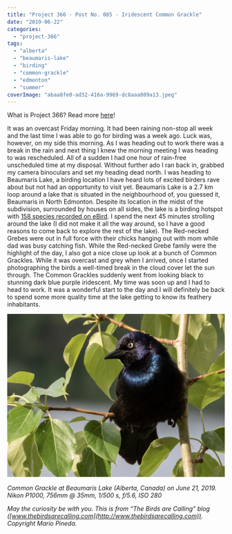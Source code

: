 ```yaml
---
title: "Project 366 - Post No. 085 - Iridescent Common Grackle"
date: "2019-06-22"
categories: 
  - "project-366"
tags: 
  - "alberta"
  - "beaumaris-lake"
  - "birding"
  - "common-grackle"
  - "edmonton"
  - "summer"
coverImage: "abaa8fe0-ad32-416a-9969-dc8aaa809a13.jpeg"
---
```


What is Project 366? Read more [here](https://thebirdsarecalling.com/2019/03/29/project-366/)!

It was an overcast Friday morning. It had been raining non-stop all week and the last time I was able to go for birding was a week ago. Luck was, however, on my side this morning. As I was heading out to work there was a break in the rain and next thing I knew the morning meeting I was heading to was rescheduled. All of a sudden I had one hour of rain-free unscheduled time at my disposal. Without further ado I ran back in, grabbed my camera binoculars and set my heading dead north. I was heading to Beaumaris Lake, a birding location I have heard lots of excited birders rave about but not had an opportunity to visit yet. Beaumaris Lake is a 2.7 km loop around a lake that is situated in the neighbourhood of, you guessed it, Beaumaris in North Edmonton. Despite its location in the midst of the subdivision, surrounded by houses on all sides, the lake is a birding hotspot with [158 species recorded on eBird](https://ebird.org/canada/hotspot/L795636). I spend the next 45 minutes strolling around the lake (I did not make it all the way around, so I have a good reasons to come back to explore the rest of the lake). The Red-necked Grebes were out in full force with their chicks hanging out with mom while dad was busy catching fish. While the Red-necked Grebe family were the highlight of the day, I also got a nice close up look at a bunch of Common Grackles. While it was overcast and grey when I arrived, once I started photographing the birds a well-timed break in the cloud cover let the sun through. The Common Grackles suddenly went from looking black to stunning dark blue purple iridescent. My time was soon up and I had to head to work. It was a wonderful start to the day and I will definitely be back to spend some more quality time at the lake getting to know its feathery inhabitants.

![](images/abaa8fe0-ad32-416a-9969-dc8aaa809a13.jpeg)

_Common Grackle at Beaumaris Lake (Alberta, Canada) on June 21, 2019. Nikon P1000, 756mm @ 35mm, 1/500 s, f/5.6, ISO 280_

_May the curiosity be with you. This is from “The Birds are Calling” blog ([www.thebirdsarecalling.com](http://www.thebirdsarecalling.com)). Copyright Mario Pineda._
